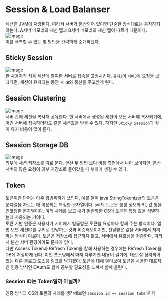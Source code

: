 # Session & Load Balanser
세션은 JVM에 저장된다. 따라서 서버가 분산되어 있다면 단순한 방식대로는 동작하지 않는다. A서버 메모리의 세션 맵과 B서버 메모리의 세션 맵이 다르기 때문이다.   
![image](https://github.com/user-attachments/assets/88f26215-5d99-4b74-99e2-3b82b60691b9)   
이를 극복할 수 있는 몇 방안을 간략하게 소개하겠다.
## Sticky Session
![image](https://github.com/user-attachments/assets/df950e77-eb54-4790-9650-437becd56336)   
한 사용자가 처음 세션에 참여한 서버로 접속을 고정시킨다. `유저1`이 `서버B`에 요청을 보냈다면, 세션이 유지되는 동안 `서버B`와 통신을 주고받게 된다.
## Session Clustering
![image](https://github.com/user-attachments/assets/511329a5-cbb2-4aa4-a68b-a354140c21da)   
서버 간에 세션을 복사해 공유한다. 한 서버에서 생성된 세션이 모든 서버에 복사되기에, 어떤 서버에 접속하더라도 같은 세션값을 받을 수 있다. 하지만 `Sticky Session`과 같이 유지 비용이 많이 든다.
## Session Storage DB
![image](https://github.com/user-attachments/assets/5598e728-39eb-4f7c-8bfa-f870a3418c10)   
외부에 세션 저장소를 따로 둔다. 앞선 두 방법 보다 비용 측면에서 나아 보이지만, 분산 서버의 많은 요청이 외부 저장소로 들어갔을 때 부하가 생길 수 있다.
## Token
토큰이란 단어는 아주 광범위하게 쓰인다. 예를 들어 java StringTokenizer의 토큰은 문자열을 자르는 데 이용되는 특정한 문자열이다. jwt의 토큰은 생성 정보와 키, 값 쌍을 인코딩한 문자열이다. 여러 사례를 보고 내가 일반화한 CS의 토큰은 특정 값을 식별하는데 사용되는 키이다.   
토큰 기반 인증은 사용자가 서버에서 발급받은 토큰을 요청마다 함께 주는 방식이다. 얼핏 보면 세션ID를 쿠키로 전달하는 것과 비슷해보이지만, 전달받은 값을 서버에서 처리하는 방식이 다르다. 토큰은 저장소에 접근하지 않고, 서버에서 유효성을 검증한다. 따라서 분산 서버 환경이어도 문제가 없다.   
다만 Access Token과 Refresh Token을 함께 사용하는 경우에는 Refresh Token을 DB에 저장하게 된다. 이번 포스팅에서 마저 다루기엔 내용이 길기에, 대신 잘 정리되어 있는 다른 블로그 포스팅 링크를 남기겠다. 토큰에 대해 알아보며 토큰을 사용한 대표적인 인증 방식인 OAuth도 함께 공부할 필요성을 느껴서 함께 올린다.   
### Session ID는 Token일까 아닐까?
인증 방식과 CS의 토큰의 사례를 생각해보면 `session id == session token`이다
